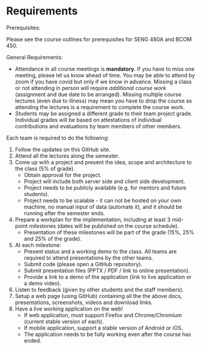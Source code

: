 # Requirements

Prerequisites:

Please see the course outlines for prerequisites for SENG 480A and BCOM 450.

General Requirements:

- Attendance in all course meetings is **mandatory**. If you have to miss one meeting, please let us know ahead of time. You may be able to attend by zoom if you have covid but only if we know in advance. Missing a class or not attending in person will require *additional course work* (assignment and due date to be arranged). Missing multiple course lectures (even due to illness) may mean you have to drop the course as attending the lectures is a requirement to complete the course work. 
- Students may be assigned a different grade to their team project grade.  Individual grades will be based on attestations of individual contributions and evaluations by team members of other members. 

Each team is required to do the following:

1. Follow the updates on this GitHub site.
2. Attend all the lectures along the semester.
3. Come up with a project and present the idea, scope and architecture to the class (5% of grade).
    - Obtain approval for the project.
    - Project will include both server side and client side development.
    - Project needs to be publicly available (e.g. for mentors and future students).
    - Project needs to be scalable - it can not be hosted on your own machine, no manual input of data (automate it), and it should be running after the semester ends.
4. Prepare a workplan for the implementation, including at least 3 mid-point milestones (dates will be published on the course schedule).
    - Presentation of these milestones will be part of the grade (15%, 25% and 25% of the grade).
5. At each milestone:
    - Present status and a working demo to the class. All teams are required to attend presentations by the other teams.
    - Submit code (please open a GitHub repository).
    - Submit presentation files (PPTX / PDF / link to online presentation).
    - Provide a link to a demo of the application (link to live application or a demo video).
6. Listen to feedback (given by other students and the staff members).
7. Setup a web page (using GitHub) containing all the the above docs, presentations, screenshots, videos and download links.
8. Have a live working application on the web!
    - If web application, must support Firefox and Chrome/Chromium (current stable version of each).
    - If mobile application, support a stable version of Android or iOS.
    - The application needs to be fully working even after the course has ended.



